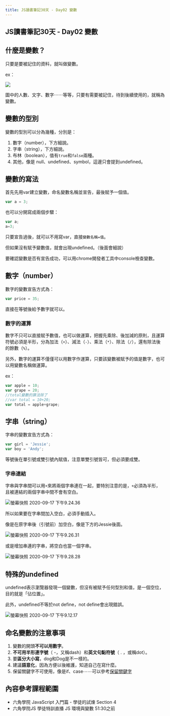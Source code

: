 ```yaml
---
title: JS讀書筆記30天 - Day02 變數
---
```


## JS讀書筆記30天 - Day02 變數

<!--more-->

## 什麼是變數？

只要是要被記住的資料，就叫做變數。

ex：

![](https://raw.githubusercontent.com/camellusforest/Image/master/imgs/20200917200238.jpg)

圖中的人數、文字、數字⋯⋯等等，只要有需要被記住，待到後續使用的，就稱為變數。



## 變數的型別

變數的型別可以分為幾種，分別是：

1. 數字（number），下方細說。
2. 字串（string），下方細說。
3. 布林（boolean），值有`true`和`false`兩種。
4. 其他，像是 null、undefined、symbol，這邊只會提到undefined。



## 變數的寫法

首先先用var建立變數，命名變數名稱並宣告，最後賦予一個值。

```javascript
var a = 3;
```

也可以分開寫成兩個步驟：

```javascript
var a;
a=3;
```

只要宣告過後，就可以不用寫var，直接`變數名稱=值`。

但如果沒有賦予變數值，就會出現undefined。（後面會細說）

要確認變數是否有宣告成功，可以用chrome開發者工具中console檢查變數。



## 數字（number）

數字的變數宣告方式為：

```javascript
var price = 35;
```

直接在等號後給予數字就可以。

### 數字的運算

數字不只可以直接賦予數值，也可以做運算，把握先乘除、後加減的原則，且運算符號必須是半形，分為加法（`+`）、減法（`-`）、乘法（`*`）、除法（`/`），還有除法後的餘數（`%`）。

另外，數字的運算不僅僅可以用數字作運算，只要該變數被賦予的值是數字，也可以用變數名稱做運算。

ex：

```javascript
var apple = 10;
var grape = 20;
//total變數的算法除了
//var total = 10+20;
var total = apple+grape;
```



## 字串（string）

字串的變數宣告方式為：

```javascript
var girl = 'Jessie';
var boy = 'Andy';
```

等號後在單引號或雙引號內賦值，注意單雙引號皆可，但必須要成雙。

### 字串連結

字串與字串間可以用`+`來將兩個字串連在一起，要特別注意的是，`+`必須為半形，且被連結的兩個字串中間不會有空白。

![螢幕快照 2020-09-17 下午9.24.36](https://raw.githubusercontent.com/camellusforest/Image/master/imgs/20200917212503.png)

所以如果要在字串間加入空白，必須手動插入。

像是在原字串後（引號前）加空白，像是下方的Jessie後面。

![螢幕快照 2020-09-17 下午9.26.31](https://raw.githubusercontent.com/camellusforest/Image/master/imgs/20200917212713.png)

或是增加串連的字串，將空白也當一個字串。

![螢幕快照 2020-09-17 下午9.28.28](https://raw.githubusercontent.com/camellusforest/Image/master/imgs/20200917212850.png)



## 特殊的undefined

undefined表示瀏覽器發現一個變數，但沒有被賦予任何型別和值，是一個空位，目的就是「佔位置」。

此外，undefined不等於not define，not define會出現錯誤。

![螢幕快照 2020-09-17 下午9.12.17](https://raw.githubusercontent.com/camellusforest/Image/master/imgs/20200917211355.png)



## 命名變數的注意事項

1. 變數的開頭**不可以用數字**。
2. **不可用半形連字號**（ -，又稱dash）和**英文句點符號**（ . ，或稱dot）。
3. 要**區分大小寫**，dog和Dog是不一樣的。
4. 建議**語意化**，因為方便以後維護，知道自己在寫什麼。
5. 保留關鍵字不可使用，像是if、case⋯⋯可以參考[保留關鍵字](https://developer.mozilla.org/zh-CN/docs/Web/JavaScript/Reference/Reserved_words)



## 內容參考課程範圍

- 六角學院 JavaScript 入門篇 - 學徒的試煉 Section 4
- 六角學院JS 學徒特訓直播 JS 環境與變數 51:30之前